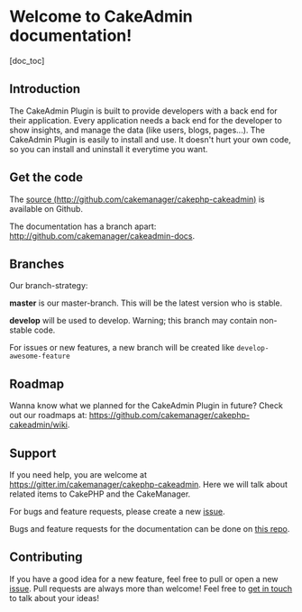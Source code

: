 Welcome to CakeAdmin documentation!
=====================================

[doc_toc]

Introduction
------------

The CakeAdmin Plugin is built to provide developers with a back end for their application. Every application needs a
back end for the developer to show insights, and manage the data (like users, blogs, pages...).
The CakeAdmin Plugin is easily to install and use. It doesn't hurt your own code, so you can install and uninstall it
everytime you want.

Get the code
------------

The [source (http://github.com/cakemanager/cakephp-cakeadmin)](http://github.com/cakemanager/cakephp-cakeadmin) 
is available on Github.

The documentation has a branch apart: http://github.com/cakemanager/cakeadmin-docs.

Branches
--------

Our branch-strategy:

**master** is our master-branch. This will be the latest version who is stable.

**develop** will be used to develop. Warning; this branch may contain non-stable code.

For issues or new features, a new branch will be created like `develop-awesome-feature`

Roadmap
-------

Wanna know what we planned for the CakeAdmin Plugin in future? Check out our roadmaps at: 
https://github.com/cakemanager/cakephp-cakeadmin/wiki.

Support
--------

If you need help, you are welcome at https://gitter.im/cakemanager/cakephp-cakeadmin. Here we will talk about related 
items to CakePHP and the CakeManager.

For bugs and feature requests, please create a new [issue](https://github.com/cakemanager/cakephp-cakeadmin/issues).

Bugs and feature requests for the documentation can be done on [this repo](https://github.com/cakemanager/cakeadmin-docs).

Contributing
-------------

If you have a good idea for a new feature, feel free to pull or open a new 
[issue](https://github.com/cakemanager/cakephp-cakeadmin/issues). Pull requests are always more than welcome! 
Feel free to [get in touch](/contact) to talk about your ideas!
